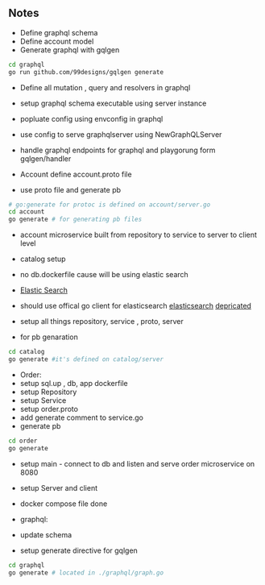 
## Notes

- Define graphql schema
- Define account model
- Generate graphql with gqlgen

```sh
cd graphql
go run github.com/99designs/gqlgen generate
```

- Define all mutation , query and resolvers in graphql
- setup graphql schema executable using server instance
- popluate config using envconfig in graphql
- use config to serve graphqlserver using NewGraphQLServer
- handle graphql endpoints for graphql and playgorung form gqlgen/handler

- Account define account.proto file
- use proto file and generate pb

```sh
# go:generate for protoc is defined on account/server.go
cd account
go generate # for generating pb files
```

- account microservice built from repository to service to server to client level

- catalog setup
- no db.dockerfile cause will be using elastic search
- [Elastic Search](https://www.elastic.co/guide/en/elasticsearch/client/go-api/current/overview.html)
- should use offical go client for elasticsearch
[elasticsearch](https://github.com/elastic/go-elasticsearch)
[depricated](https://github.com/olivere/elastic/)
- setup all things repository, service , proto, server
- for pb genaration

```sh
cd catalog
go generate #it's defined on catalog/server
```

- Order:
- setup sql.up , db, app dockerfile
- setup Repository
- setup Service
- setup order.proto
- add generate comment to service.go
- generate pb

```sh
cd order
go generate
```

- setup main - connect to db and listen and serve order microservice on 8080
- setup Server and client

- docker compose file done

- graphql:
- update schema
- setup generate directive for gqlgen

```sh
cd graphql
go generate # located in ./graphql/graph.go
```
